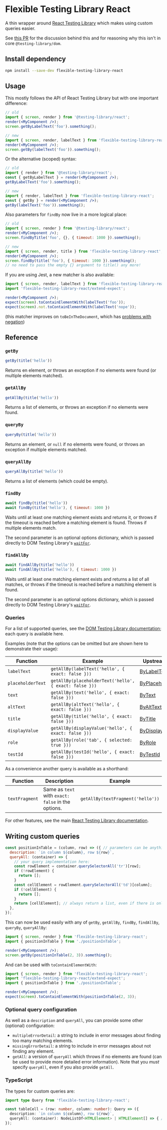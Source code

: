 # Flexible Testing Library React

A thin wrapper around [React Testing Library](https://github.com/testing-library/react-testing-library)
which makes using custom queries easier.

See [this PR](https://github.com/testing-library/dom-testing-library/issues/266) for the
discussion behind this and for reasoning why this isn't in core `@testing-library/dom`.

## Install dependency

```bash
npm install --save-dev flexible-testing-library-react
```

## Usage

This mostly follows the API of React Testing Library but with one important difference:

```jsx
// old
import { screen, render } from '@testing-library/react';
render(<MyComponent />);
screen.getByLabelText('foo').something();

// new
import { screen, render, labelText } from 'flexible-testing-library-react';
render(<MyComponent />);
screen.getBy(labelText('foo')).something();
```

Or the alternative (scoped) syntax:

```jsx
// old
import { render } from '@testing-library/react';
const { getByLabelText } = render(<MyComponent />);
getByLabelText('foo').something();

// new
import { render, labelText } from 'flexible-testing-library-react';
const { getBy } = render(<MyComponent />);
getBy(labelText('foo')).something();
```

Also parameters for `findBy` now live in a more logical place:

```jsx
// old
import { screen, render } from '@testing-library/react';
render(<MyComponent />);
screen.findByTitle('foo', {}, { timeout: 1000 }).something();

// new
import { screen, render, title } from 'flexible-testing-library-react';
render(<MyComponent />);
screen.findBy(title('foo'), { timeout: 1000 }).something();
// no need to pass the empty {} argument to title() any more!
```

If you are using Jest, a new matcher is also available:

```jsx
import { screen, render, labelText } from 'flexible-testing-library-react';
import 'flexible-testing-library-react/extend-expect';

render(<MyComponent />);
expect(screen).toContainElementWith(labelText('foo'));
expect(screen).not.toContainElementWith(labelText('nope'));
```

(this matcher improves on `toBeInTheDocument`, which has
[problems with negation](https://github.com/testing-library/jest-dom/issues/106))

## Reference

### `getBy`

```javascript
getBy(title('hello'))
```

Returns en element, or throws an exception if no elements were found (or multiple elements
matched).

### `getAllBy`

```javascript
getAllBy(title('hello'))
```

Returns a list of elements, or throws an exception if no elements were found.

### `queryBy`

```javascript
queryBy(title('hello'))
```

Returns an element, or `null` if no elements were found, or throws an exception if multiple
elements matched.

### `queryAllBy`

```javascript
queryAllBy(title('hello'))
```

Returns a list of elements (which could be empty).

### `findBy`

```javascript
await findBy(title('hello'))
await findBy(title('hello'), { timeout: 1000 })
```

Waits until at least one matching element exists and returns it, or throws if the
timeout is reached before a matching element is found. Throws if multiple elements
match.

The second parameter is an optional options dictionary, which is passed directly to
DOM Testing Library's [`waitFor`](https://testing-library.com/docs/dom-testing-library/api-async#waitfor).

### `findAllBy`

```javascript
await findAllBy(title('hello'))
await findAllBy(title('hello'), { timeout: 1000 })
```

Waits until at least one matching element exists and returns a list of all matches,
or throws if the timeout is reached before a matching element is found.

The second parameter is an optional options dictionary, which is passed directly to
DOM Testing Library's [`waitFor`](https://testing-library.com/docs/dom-testing-library/api-async#waitfor).

### Queries

For a list of supported queries, see the
[DOM Testing Library documentation](https://testing-library.com/docs/dom-testing-library/api-queries#queries);
each query is available here.

Examples (note that the options can be omitted but are shown here to demonstrate their usage):

| Function | Example | Upstream Docs |
|----------|---------|---------------|
| `labelText` | `getAllBy(labelText('hello', { exact: false }))` | [ByLabelText](https://testing-library.com/docs/dom-testing-library/api-queries#bylabeltext) |
| `placeholderText` | `getAllBy(placeholderText('hello', { exact: false }))` | [ByPlaceholderText](https://testing-library.com/docs/dom-testing-library/api-queries#byplaceholdertext) |
| `text` | `getAllBy(text('hello', { exact: false }))` | [ByText](https://testing-library.com/docs/dom-testing-library/api-queries#bytext) |
| `altText` | `getAllBy(altText('hello', { exact: false }))` | [ByAltText](https://testing-library.com/docs/dom-testing-library/api-queries#byalttext) |
| `title` | `getAllBy(title('hello', { exact: false }))` | [ByTitle](https://testing-library.com/docs/dom-testing-library/api-queries#bytitle) |
| `displayValue` | `getAllBy(displayValue('hello', { exact: false }))` | [ByDisplayValue](https://testing-library.com/docs/dom-testing-library/api-queries#bydisplayvalue) |
| `role` | `getAllBy(role('tab', { selected: true }))` | [ByRole](https://testing-library.com/docs/dom-testing-library/api-queries#byrole) |
| `testId` | `getAllBy(testId('hello', { exact: false }))` | [ByTestId](https://testing-library.com/docs/dom-testing-library/api-queries#bytestid) |

As a convenience another query is available as a shorthand:

| Function | Description | Example |
|----------|-------------|---------|
| `textFragment` | Same as `text` with `exact: false` in the options. | `getAllBy(textFragment('hello'))` |

For other features, see the main [React Testing Library documentation](https://testing-library.com/docs/react-testing-library/intro).

## Writing custom queries

```javascript
const positionInTable = (column, row) => ({ // parameters can be anything you like
  description: `in column ${column}, row ${row}`,
  queryAll: (container) => {
    // your query implementation here:
    const rowElement = container.querySelectorAll('tr')[row];
    if (!rowElement) {
      return [];
    }
    const cellElement = rowElement.querySelectorAll('td')[column];
    if (!cellElement) {
      return [];
    }
    return [cellElement]; // always return a list, even if there is only one element
  },
});
```

This can now be used easily with any of
`getBy`, `getAllBy`, `findBy`, `findAllBy`, `queryBy`, `queryAllBy`:

```jsx
import { screen, render } from 'flexible-testing-library-react';
import { positionInTable } from './positionInTable';

render(<MyComponent />);
screen.getBy(positionInTable(2, 3)).something();
```

And can be used with `toContainElementWith`:

```jsx
import { screen, render } from 'flexible-testing-library-react';
import 'flexible-testing-library-react/extend-expect';
import { positionInTable } from './positionInTable';

render(<MyComponent />);
expect(screen).toContainElementWith(positionInTable(2, 3));
```

### Optional query configuration

As well as a `description` and `queryAll`, you can provide some other (optional)
configuration:

- `multipleErrorDetail`: a string to include in error messages about finding too many
  matching elements.
- `missingErrorDetail`: a string to include in error messages about not finding any
  element.
- `getAll`: a version of `queryAll` which throws if no elements are found (can be used
  to provide more detailed error information). Note that you _must_ specify `queryAll`,
  even if you also provide `getAll`.

### TypeScript

The types for custom queries are:

```typescript
import type Query from 'flexible-testing-library-react';

const tableCell = (row: number, column: number): Query => ({
  description: `in column ${column}, row ${row}`,
  queryAll: (container): NodeListOf<HTMLElement> | HTMLElement[] => { /* implementation here */ },
});
```
